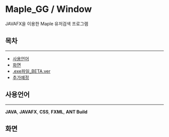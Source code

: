 # Maple_GG / Window

JAVAFX을 이용한 Maple 유저검색 프로그램

## 목차

---

- [사용언어](#사용언어)
- [화면](#화면)
- [.exe파일\_BETA.ver](#.exe파일)
- [추가예정](#추가예정)

## 사용언어

---

**JAVA**, **JAVAFX**, **CSS**, **FXML**, **ANT Build**

## 화면
